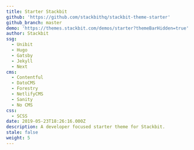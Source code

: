 ```yaml
---
title: Starter Stackbit
github: 'https://github.com/stackbithq/stackbit-theme-starter'
github_branch: master
demo: 'https://themes.stackbit.com/demos/starter?themeBarHidden=true'
author: Stackbit
ssg:
  - Unibit
  - Hugo
  - Gatsby
  - Jekyll
  - Next
cms:
  - Contentful
  - DatoCMS
  - Forestry
  - NetlifyCMS
  - Sanity
  - No CMS
css:
  - SCSS
date: 2019-05-23T18:26:16.000Z
description: A developer focused starter theme for Stackbit.
stale: false
weight: 5
---
```

